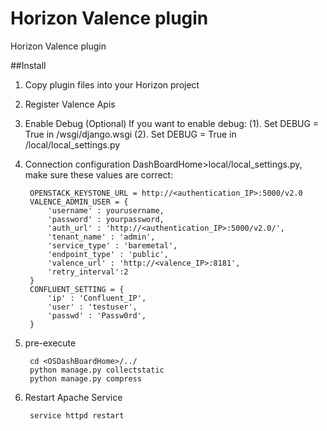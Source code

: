 Horizon Valence plugin
=======================================

Horizon Valence plugin

##Install
1. Copy plugin files into your Horizon project

2. Register Valence Apis

3. Enable Debug (Optional)
    If you want to enable debug:
    (1). Set DEBUG = True in
        <OSDashBoardHome>/wsgi/django.wsgi
    (2). Set DEBUG = True in
        <OSDashBoardHome>/local/local_settings.py

4. Connection configuration
    DashBoardHome>local/local_settings.py,
    make sure these values are correct:
   ```
    OPENSTACK_KEYSTONE_URL = http://<authentication_IP>:5000/v2.0
    VALENCE_ADMIN_USER = {
        'username' : yourusername,
        'password' : yourpassword,
        'auth_url' : 'http://<authentication_IP>:5000/v2.0/',
        'tenant_name' : 'admin',
        'service_type' : 'baremetal',
        'endpoint_type' : 'public',
        'valence_url' : 'http://<valence_IP>:8181',
        'retry_interval':2
    }
    CONFLUENT_SETTING = {
        'ip' : 'Confluent_IP',
        'user' : 'testuser',
        'passwd' : 'Passw0rd',
    }
   ```
5. pre-execute
   ```
    cd <OSDashBoardHome>/../
    python manage.py collectstatic
    python manage.py compress
   ```
6. Restart Apache Service
   ```
    service httpd restart
   ```

